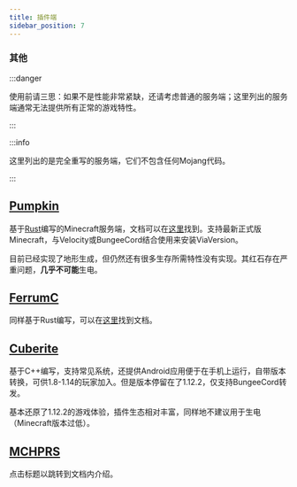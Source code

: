 ```yaml
---
title: 插件端
sidebar_position: 7
---
```


### 其他

:::danger

使用前请三思：如果不是性能非常紧缺，还请考虑普通的服务端；这里列出的服务端通常无法提供所有正常的游戏特性。

:::

:::info

这里列出的是完全重写的服务端，它们不包含任何Mojang代码。

:::

## [Pumpkin](https://pumpkinmc.org)

基于[Rust](https://www.rust-lang.org/zh-CN/)编写的Minecraft服务端，文档可以在[这里](https://pumpkin.8aka.org)找到。支持最新正式版Minecraft，与Velocity或BungeeCord结合使用来安装ViaVersion。

目前已经实现了地形生成，但仍然还有很多生存所需特性没有实现。其红石存在严重问题，**几乎不可能**生电。

## [FerrumC](https://www.ferrumc.com)

同样基于Rust编写，可以在[这里](https://docs.ferrumc.com)找到文档。

## [Cuberite](https://cuberite.org)

基于C++编写，支持常见系统，还提供Android应用便于在手机上运行，自带版本转换，可供1.8-1.14的玩家加入。但是版本停留在了1.12.2，仅支持BungeeCord转发。

基本还原了1.12.2的游戏体验，插件生态相对丰富，同样地不建议用于生电（Minecraft版本过低）。

## [MCHPRS](/Java/process/redstone/mchprs/)

点击标题以跳转到文档内介绍。
